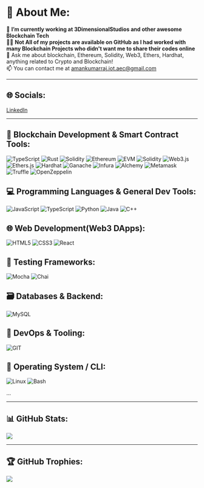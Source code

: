 # 💫 About Me:
🚀 **I’m currently working at 3DimensionalStudios and other awesome Blockchain Tech**                                                             
👨‍💻 **Not All of my projects are available on GitHub as I had worked with many Blockchain Projects who didn't want me to share their codes online**  
💬 Ask me about blockchain, Ethereum, Solidity, Web3, Ethers, Hardhat, anything related to Crypto and Blockchain!                                             
📫 You can contact me at amankumarraj.iot.aec@gmail.com

---

## 🌐 Socials:
[LinkedIn](https://www.linkedin.com/in/aman-kumar-raj-254058317/)

---

## 🚀 Blockchain Development & Smart Contract Tools:
![TypeScript](https://img.shields.io/badge/-TypeScript-3178C6?logo=typescript&logoColor=white&style=flat)
![Rust](https://img.shields.io/badge/-Rust-000000?logo=rust&logoColor=white&style=flat)
![Solidity](https://img.shields.io/badge/-Solidity-363636?logo=solidity&logoColor=white&style=flat)
![Ethereum](https://img.shields.io/badge/-Ethereum-3C3C3D?logo=ethereum&logoColor=white&style=flat)
![EVM](https://img.shields.io/badge/-EVM-5C5C5C?logo=ethereum&logoColor=white&style=flat)
![Solidity](https://img.shields.io/badge/-Solidity-363636?logo=solidity&logoColor=white&style=flat)
![Web3.js](https://img.shields.io/badge/-Web3.js-F16822?logo=javascript&logoColor=white&style=flat)
![Ethers.js](https://img.shields.io/badge/-Ethers.js-6E43E6?logo=ethereum&logoColor=white&style=flat)
![Hardhat](https://img.shields.io/badge/-Hardhat-F9DC3E?logo=javascript&logoColor=black&style=flat)
![Ganache](https://img.shields.io/badge/-Ganache-262626?logo=truffle&logoColor=white&style=flat)
![Infura](https://img.shields.io/badge/-Infura-EF3E36?logo=ethereum&logoColor=white&style=flat)
![Alchemy](https://img.shields.io/badge/-Alchemy-4169E1?logo=alchemy&logoColor=white&style=flat)
![Metamask](https://img.shields.io/badge/-MetaMask-F6851B?logo=metamask&logoColor=white&style=flat)
![Truffle](https://img.shields.io/badge/-Truffle-5E464D?logo=truffle&logoColor=white&style=flat)
![OpenZeppelin](https://img.shields.io/badge/-OpenZeppelin-4E5EE4?logo=openzeppelin&logoColor=white&style=flat)

## 💻 Programming Languages & General Dev Tools:
![JavaScript](https://img.shields.io/badge/-JavaScript-F7DF1E?logo=javascript&logoColor=black&style=flat)
![TypeScript](https://img.shields.io/badge/-TypeScript-3178C6?logo=typescript&logoColor=white&style=flat)
![Python](https://img.shields.io/badge/-Python-3776AB?logo=python&logoColor=white&style=flat)
![Java](https://img.shields.io/badge/-Java-007396?logo=java&logoColor=white&style=flat)
![C++](https://img.shields.io/badge/-C++-00599C?logo=c%2B%2B&logoColor=white&style=flat)

## 🌐 Web Development(Web3 DApps):
![HTML5](https://img.shields.io/badge/-HTML5-E34F26?logo=html5&logoColor=white&style=flat)
![CSS3](https://img.shields.io/badge/-CSS3-1572B6?logo=css3&logoColor=white&style=flat)
![React](https://img.shields.io/badge/-React-61DAFB?logo=react&logoColor=black&style=flat)

## 🧪 Testing Frameworks:
![Mocha](https://img.shields.io/badge/-Mocha-8D6748?logo=mocha&logoColor=white&style=flat)
![Chai](https://img.shields.io/badge/-Chai-A30701?logo=chai&logoColor=white&style=flat)

## 🗃️ Databases & Backend:
![MySQL](https://img.shields.io/badge/-MySQL-4479A1?logo=mysql&logoColor=white&style=flat)

## 🧰 DevOps & Tooling:
![GIT](https://img.shields.io/badge/-Git-F05032?logo=git&logoColor=white&style=flat)

## 🐧 Operating System / CLI:
![Linux](https://img.shields.io/badge/-Linux-FCC624?logo=linux&logoColor=black&style=flat)
![Bash](https://img.shields.io/badge/-Bash-4EAA25?logo=gnubash&logoColor=white&style=flat)


...

---

## 📊 GitHub Stats:
![](https://github-readme-stats.vercel.app/api?username=amankumarraj020204&theme=radical&show_icons=true&hide_border=false&count_private=true)

---

## 🏆 GitHub Trophies:
![](https://github-profile-trophy.vercel.app/?username=amankumarraj020204&theme=radical&no-frame=true&no-bg=false&margin-w=4)
